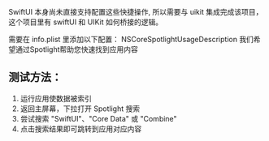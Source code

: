 SwiftUI 本身尚未直接支持配置这些快捷操作, 所以需要与 uikit 集成完成该项目，这个项目里有 swiftUI 和 UIKit 如何桥接的逻辑。

需要在 info.plist 里添加以下配置：
<key>NSCoreSpotlightUsageDescription</key>
<string>我们希望通过Spotlight帮助您快速找到应用内容</string>

## 测试方法：
1. 运行应用使数据被索引
2. 返回主屏幕，下拉打开 Spotlight 搜索
3. 尝试搜索 "SwiftUI"、"Core Data" 或 "Combine"
4. 点击搜索结果即可跳转到应用对应内容
